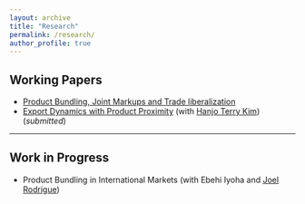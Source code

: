 ```yaml
---
layout: archive
title: "Research"
permalink: /research/
author_profile: true
---
```


## Working Papers
* [Product Bundling, Joint Markups and Trade liberalization](https://jihye-heo.github.io/files/Heo_ProductBundling.pdf)
* [Export Dynamics with Product Proximity](https://jihye-heo.github.io/files/Heo_Kim_Export_Dynamics.pdf) (with [Hanjo Terry Kim](https://hanjo-kim.github.io)) (*submitted*)

---

## Work in Progress
* Product Bundling in International Markets (with Ebehi Iyoha and [Joel Rodrigue](https://joelrodrigue.com))

<!---
* Robust Inference in Differentiated Products Demand Analysis with Trimmed Infinitesimal Shares (with [Yuya Sasaki](https://sites.google.com/site/yuyasasaki/))
-->
